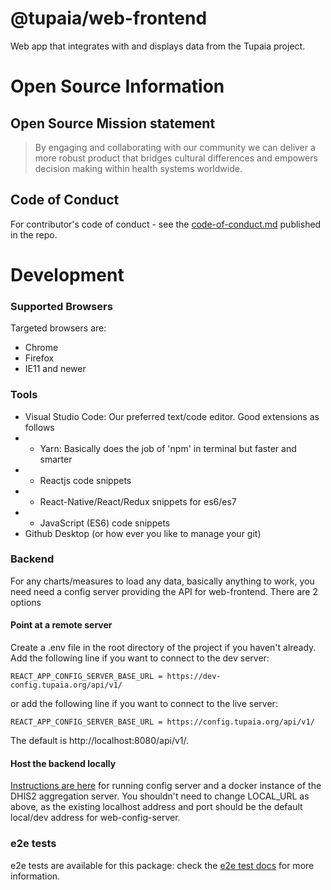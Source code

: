 # @tupaia/web-frontend

Web app that integrates with and displays data from the Tupaia project.

# Open Source Information

## Open Source Mission statement

> By engaging and collaborating with our community we can deliver a more robust product that bridges cultural differences and empowers decision making within health systems worldwide.

## Code of Conduct

For contributor's code of conduct - see the [code-of-conduct.md](https://gitlab.com/beyond-essential/tupaia/blob/master/code-of-conduct.md) published in the repo.

# Development

### Supported Browsers

Targeted browsers are:

- Chrome
- Firefox
- IE11 and newer

### Tools

- Visual Studio Code: Our preferred text/code editor. Good extensions as follows
- - Yarn: Basically does the job of 'npm' in terminal but faster and smarter
- - Reactjs code snippets
- - React-Native/React/Redux snippets for es6/es7
- - JavaScript (ES6) code snippets
- Github Desktop (or how ever you like to manage your git)

### Backend

For any charts/measures to load any data, basically anything to work, you need need a config server providing the API for web-frontend. There are 2 options

#### Point at a remote server

Create a .env file in the root directory of the project if you haven't already. Add the following line if you want to connect to the dev server:

```
REACT_APP_CONFIG_SERVER_BASE_URL = https://dev-config.tupaia.org/api/v1/
```

or add the following line if you want to connect to the live server:

```
REACT_APP_CONFIG_SERVER_BASE_URL = https://config.tupaia.org/api/v1/
```

The default is http://localhost:8080/api/v1/.

#### Host the backend locally

[Instructions are here](https://github.com/beyondessential/tupaia/blob/dev/packages/web-config-server/README.md) for running config server and a docker instance of the DHIS2 aggregation server. You shouldn't need to change LOCAL_URL as above, as the existing localhost address and port should be the default local/dev address for web-config-server.

### e2e tests

e2e tests are available for this package: check the [e2e test docs](/cypress/e2eTests.md) for more information.
